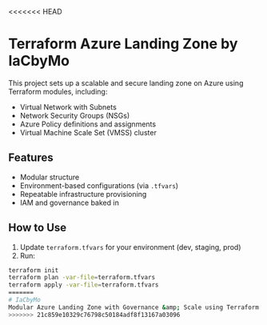 <<<<<<< HEAD
# Terraform Azure Landing Zone by IaCbyMo

This project sets up a scalable and secure landing zone on Azure using Terraform modules, including:

- Virtual Network with Subnets
- Network Security Groups (NSGs)
- Azure Policy definitions and assignments
- Virtual Machine Scale Set (VMSS) cluster

## Features

- Modular structure
- Environment-based configurations (via `.tfvars`)
- Repeatable infrastructure provisioning
- IAM and governance baked in

## How to Use

1. Update `terraform.tfvars` for your environment (dev, staging, prod)
2. Run:

```bash
terraform init
terraform plan -var-file=terraform.tfvars
terraform apply -var-file=terraform.tfvars
=======
# IaCbyMo
Modular Azure Landing Zone with Governance &amp; Scale using Terraform
>>>>>>> 21c859e10329c76798c50184adf8f13167a03096
